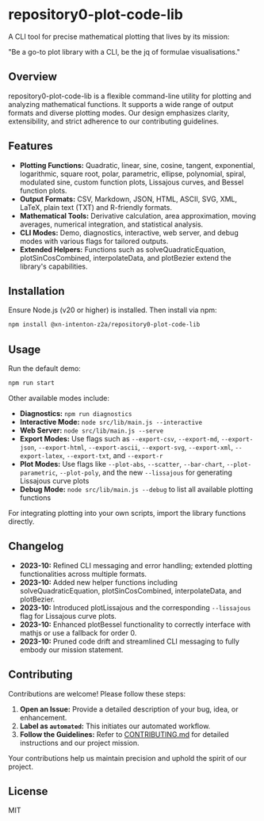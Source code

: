 # repository0-plot-code-lib

A CLI tool for precise mathematical plotting that lives by its mission:

"Be a go-to plot library with a CLI, be the jq of formulae visualisations."

## Overview

repository0-plot-code-lib is a flexible command-line utility for plotting and analyzing mathematical functions. It supports a wide range of output formats and diverse plotting modes. Our design emphasizes clarity, extensibility, and strict adherence to our contributing guidelines.

## Features

- **Plotting Functions:** Quadratic, linear, sine, cosine, tangent, exponential, logarithmic, square root, polar, parametric, ellipse, polynomial, spiral, modulated sine, custom function plots, Lissajous curves, and Bessel function plots.
- **Output Formats:** CSV, Markdown, JSON, HTML, ASCII, SVG, XML, LaTeX, plain text (TXT) and R-friendly formats.
- **Mathematical Tools:** Derivative calculation, area approximation, moving averages, numerical integration, and statistical analysis.
- **CLI Modes:** Demo, diagnostics, interactive, web server, and debug modes with various flags for tailored outputs.
- **Extended Helpers:** Functions such as solveQuadraticEquation, plotSinCosCombined, interpolateData, and plotBezier extend the library's capabilities.

## Installation

Ensure Node.js (v20 or higher) is installed. Then install via npm:

```bash
npm install @xn-intenton-z2a/repository0-plot-code-lib
```

## Usage

Run the default demo:

```bash
npm run start
```

Other available modes include:

- **Diagnostics:** `npm run diagnostics`
- **Interactive Mode:** `node src/lib/main.js --interactive`
- **Web Server:** `node src/lib/main.js --serve`
- **Export Modes:** Use flags such as `--export-csv`, `--export-md`, `--export-json`, `--export-html`, `--export-ascii`, `--export-svg`, `--export-xml`, `--export-latex`, `--export-txt`, and `--export-r`
- **Plot Modes:** Use flags like `--plot-abs`, `--scatter`, `--bar-chart`, `--plot-parametric`, `--plot-poly`, and the new `--lissajous` for generating Lissajous curve plots
- **Debug Mode:** `node src/lib/main.js --debug` to list all available plotting functions

For integrating plotting into your own scripts, import the library functions directly.

## Changelog

- **2023-10:** Refined CLI messaging and error handling; extended plotting functionalities across multiple formats.
- **2023-10:** Added new helper functions including solveQuadraticEquation, plotSinCosCombined, interpolateData, and plotBezier.
- **2023-10:** Introduced plotLissajous and the corresponding `--lissajous` flag for Lissajous curve plots.
- **2023-10:** Enhanced plotBessel functionality to correctly interface with mathjs or use a fallback for order 0.
- **2023-10:** Pruned code drift and streamlined CLI messaging to fully embody our mission statement.

## Contributing

Contributions are welcome! Please follow these steps:

1. **Open an Issue:** Provide a detailed description of your bug, idea, or enhancement.
2. **Label as `automated`:** This initiates our automated workflow.
3. **Follow the Guidelines:** Refer to [CONTRIBUTING.md](./CONTRIBUTING.md) for detailed instructions and our project mission.

Your contributions help us maintain precision and uphold the spirit of our project.

## License

MIT

